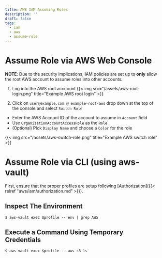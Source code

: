 ```yaml
---
title: AWS IAM Assuming Roles
description: ''
draft: false
tags:
  - iam
  - aws
  - assume-role
---
```


# Assume Role via AWS Web Console

**NOTE**: Due to the security implications, IAM policies are set up to **only** allow the root AWS account to assume roles into other accounts.

1. Log into the AWS root acccount
{{< img src="/assets/aws-root-login.png" title="Example AWS root login" >}}

2. Click on `user@example.com @ example-root-aws` drop down at the top of the console and select `Switch Role`
  - Enter the AWS Account ID of the account to assume in `Account` field
  - Use `OrganizationAccountAccessRole` as the `Role`
  - (Optional) Pick `Display Name` and choose a `Color` for the role

{{< img src="/assets/aws-switch-role.png" title="Example AWS switch role" >}}

# Assume Role via CLI (using aws-vault)

First, ensure that the proper profiles are setup following [Authorization]({{< relref "aws/iam/authorization.md" >}}).


## Inspect The Environment
```
$ aws-vault exec $profile -- env | grep AWS
```

## Execute a Command Using Temporary Credentials
```
$ aws-vault exec $profile -- aws s3 ls
```
